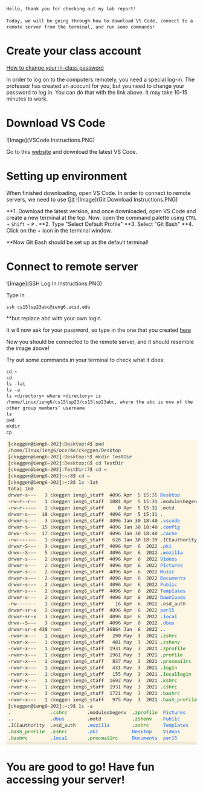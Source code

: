 ``` 
Hello, thank you for checking out my lab report!

Today, we will be going through how to download VS Code, connect to a remote server from the terminal, and run some commands!

```
# Create your class account
[How to change your in-class password](https://docs.google.com/document/d/1hs7CyQeh-MdUfM9uv99i8tqfneos6Y8bDU0uhn1wqho/edit)

In order to log on to the computers remotely, you need a special log-in. The professor has created an acocunt for you, but you need to change your password to log in. You can do that with the link above. It may take 10-15 minutes to work.

# Download VS Code

![Image](VSCode Instructions.PNG)

Go to this [website](https://code.visualstudio.com/) and download the latest VS Code. 

# Setting up environment

When finished downloading, open VS Code. In order to connect to remote servers, we need to use [Git](https://git-scm.com/downloads) 
![Image](Git Download Instructions.PNG)

**1. Download the latest version, and once downloaded, open VS Code and create a new terminal at the top. Now, open the command palette using `CTRL` + `Shift` + `P` . 
**2. Type "Select Default Profile"
**3. Select "Git Bash"
**4. Click on the + icon in the terminal window.

**Now Git Bash should be set up as the default terminal!

# Connect to remote server 
![Image](SSH Log In Instructions.PNG)

Type in 
```
ssh cs15lsp23abc@ieng6.ucsd.edu
```
**but replace abc with your own login. 

It will now ask for your password, so type in the one that you created [here](https://docs.google.com/document/d/1hs7CyQeh-MdUfM9uv99i8tqfneos6Y8bDU0uhn1wqho/edit)

Now you should be connected to the remote server, and it should resemble the image above! 

Try out some commands in your terminal to check what it does:
```
cd ~
cd
ls -lat
ls -a
ls <directory> where <directory> is /home/linux/ieng6/cs15lsp23/cs15lsp23abc, where the abc is one of the other group members’ username
ls
pwd
mkdir
cp
```
![Image](TestCommands.PNG)

# You are good to go! Have fun accessing your server!
